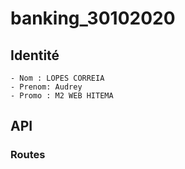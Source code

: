 # banking_30102020
## Identité
    - Nom : LOPES CORREIA
    - Prenom: Audrey
    - Promo : M2 WEB HITEMA
    

## API
### Routes


